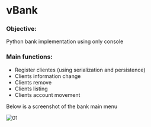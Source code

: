 # vBank

### Objective:
Python bank implementation using only console

### Main functions:
* Register clientes (using serialization and persistence)
* Clients information change
* Clients remove
* Clients listing
* Clients account movement

Below is a screenshot of the bank main menu

![01](https://user-images.githubusercontent.com/53865142/71998572-a6f98700-321e-11ea-9276-53560233e5a4.png)

